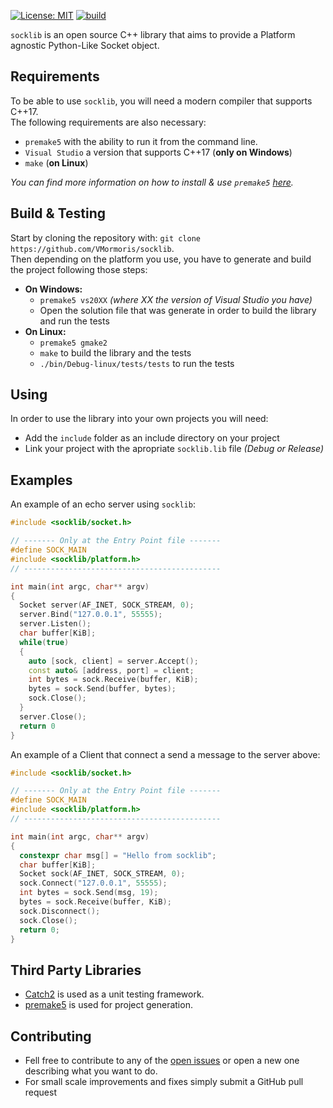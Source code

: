 
[![License: MIT](https://img.shields.io/badge/License-MIT-yellow.svg)](https://opensource.org/licenses/MIT) [![build](https://github.com/VMormoris/socklib/actions/workflows/build.yml/badge.svg)](https://github.com/VMormoris/socklib/actions/workflows/build.yml)
<br>

```socklib``` is an open source C++ library that aims to provide a Platform agnostic Python-Like Socket object.

## Requirements

To be able to use ```socklib```, you will need a modern compiler that supports C++17.<br>
The following requirements are also necessary:
* ```premake5``` with the ability to run it from the command line.
* ```Visual Studio``` a version that supports C++17 (__only on Windows__)
* ```make``` (__on Linux__)

_You can find more information on how to install & use ```premake5``` [here](https://premake.github.io/docs/Using-Premake)._

## Build & Testing
Start by cloning the repository with: ```git clone https://github.com/VMormoris/socklib```.<br>
Then depending on the platform you use, you have to generate and build the project following those steps: 
* __On Windows:__<br>
  * ```premake5 vs20XX``` _(where XX the version of Visual Studio you have)_
  * Open the solution file that was generate in order to build the library and run the tests
* __On Linux:__<br>
  * ```premake5 gmake2```
  * ```make``` to build the library and the tests
  * ```./bin/Debug-linux/tests/tests``` to run the tests

## Using
In order to use the library into your own projects you will need:
* Add the ```include``` folder as an include directory on your project
* Link your project with the apropriate ```socklib.lib``` file _(Debug or Release)_

## Examples
An example of an echo server using ```socklib```:
```cpp
#include <socklib/socket.h>

// ------- Only at the Entry Point file -------
#define SOCK_MAIN
#include <socklib/platform.h>
// --------------------------------------------

int main(int argc, char** argv)
{
  Socket server(AF_INET, SOCK_STREAM, 0);
  server.Bind("127.0.0.1", 55555);
  server.Listen();
  char buffer[KiB];
  while(true)
  {
    auto [sock, client] = server.Accept();
    const auto& [address, port] = client;
    int bytes = sock.Receive(buffer, KiB);
    bytes = sock.Send(buffer, bytes);
    sock.Close();
  }
  server.Close();
  return 0
}
```
An example of a Client that connect a send a message to the server above:
```cpp
#include <socklib/socket.h>

// ------- Only at the Entry Point file -------
#define SOCK_MAIN
#include <socklib/platform.h>
// --------------------------------------------

int main(int argc, char** argv)
{
  constexpr char msg[] = "Hello from socklib";
  char buffer[KiB];
  Socket sock(AF_INET, SOCK_STREAM, 0);
  sock.Connect("127.0.0.1", 55555);
  int bytes = sock.Send(msg, 19);
  bytes = sock.Receive(buffer, KiB);
  sock.Disconnect();
  sock.Close();
  return 0;
}
```


## Third Party Libraries
* [Catch2](https://github.com/catchorg/Catch2) is used as a unit testing framework.
* [premake5](https://github.com/premake/premake-core) is used for project generation.

## Contributing
* Fell free to contribute to any of the [open issues](https://github.com/VMormoris/socklib/issues) or open a new one describing what you want to do.
* For small scale improvements and fixes simply submit a GitHub pull request
